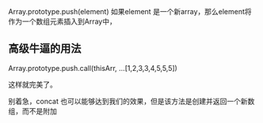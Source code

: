 



Array.prototype.push(element)
如果element 是一个新array，那么element将作为一个数组元素插入到Array中，

高级牛逼的用法
----------------
Array.prototype.push.call(thisArr, ...[1,2,3,3,4,5,5,5]) 

这样就完美了。

别着急，concat 也可以能够达到我们的效果，但是该方法是创建并返回一个新数组，而不是附加